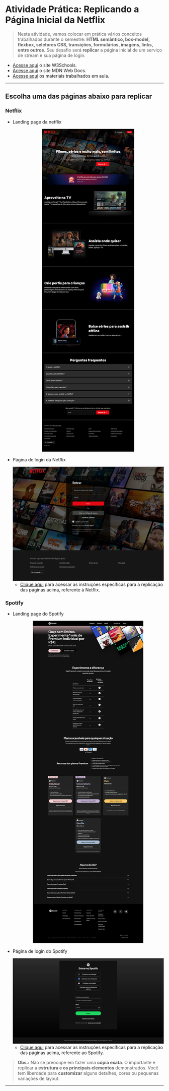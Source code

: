 # Atividade Prática: Replicando a Página Inicial da Netflix

> Nesta atividade, vamos colocar em prática vários conceitos trabalhados durante o semestre: **HTML semântico, box-model, flexbox, seletores CSS, transições, formulários, imagens, links, entre outros**. Seu desafio será **replicar** a página inicial de um serviço de stream e sua página de login.

- [Acesse aqui](https://www.w3schools.com/) o site W3Schools.
- [Acesse aqui](https://developer.mozilla.org/pt-BR/) o site MDN Web Docs.
- [Acesse aqui](./../../materiais/slides/) os materiais trabalhados em aula.

---

## Escolha uma das páginas abaixo para replicar

### **Netflix**

- Landing page da netflix

  <div align="center">
    <img src="./img-instrucoes/screen-netflix-lp.png" alt="Página Inicial da Netflix">
  </div>

- Página de login da Netflix

  <div align="center">
    <img src="./img-instrucoes/screen-login-netflix.png" alt="Página de Login da Netflix">
  </div>

  - [Clique aqui](./netflix/) para acessar as instruções específicas para a replicação das páginas acima, referente à Netflix.

### **Spotify**

- Landing page do Spotify

  <div align="center">
    <img src="./img-instrucoes/screen-spotify-lp.png" alt="Página Inicial do Spotify">
  </div>

- Página de login do Spotify

  <div align="center">
    <img src="./img-instrucoes/screen-login-spotify.png" alt="Página de Login do Spotify">
  </div>

  - [Clique aqui](./spotify/) para acessar as instruções específicas para a replicação das páginas acima, referente ao Spotify.

> **Obs.:** Não se preocupe em fazer uma **cópia exata**. O importante é replicar a **estrutura e os principais elementos** demonstrados. Você tem liberdade para **customizar** alguns detalhes, cores ou pequenas variações de layout.

---

